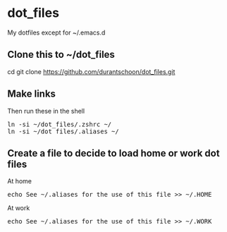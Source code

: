 # dot_files
My dotfiles except for ~/.emacs.d

## Clone this to ~/dot_files

cd
git clone https://github.com/durantschoon/dot_files.git

## Make links

Then run these in the shell

<pre>
ln -si ~/dot_files/.zshrc ~/
ln -si ~/dot_files/.aliases ~/
</pre>

## Create a file to decide to load home or work dot files

At home
<pre>
echo See ~/.aliases for the use of this file >> ~/.HOME
</pre>

At work
<pre>
echo See ~/.aliases for the use of this file >> ~/.WORK
</pre>
